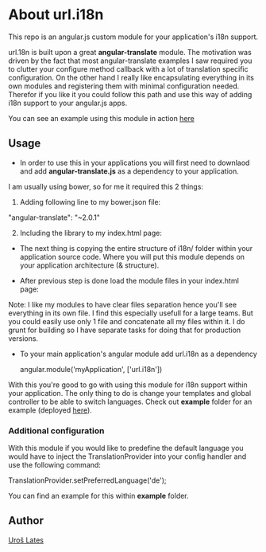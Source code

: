 # About url.i18n

This repo is an angular.js custom module for your application's i18n support.

url.18n is built upon a great **angular-translate** module. The motivation was driven by the fact that most angular-translate examples I saw required you to clutter your configure method callback with a lot of translation specific configuration. 
On the other hand I really like encapsulating everything in its own modules and registering them with minimal configuration needed. Therefor if you like it you could follow this path and use this way of adding i18n support to your angular.js apps.

You can see an example using this module in action [here](http://uroslates.github.io/url.i18n/example/)

##  Usage

* In order to use this in your applications you will first need to downlaod and add **angular-translate.js** as a dependency to your application. 

I am usually using bower, so for me it required this 2 things:
1) Adding following line to my bower.json file:

  "angular-translate": "~2.0.1"

2) Including the library to my index.html page:

  <script src="bower_components/angular-translate/angular-translate.js"></script>

* The next thing is copying the entire structure of i18n/ folder within your application source code. Where you will put this module depends on your application architecture (& structure).

* After previous step is done load the module files in your index.html page:

  <script src="scripts/modules/i18n/index.js"></script>
  <script src="scripts/modules/i18n/constants.js"></script>
  <script src="scripts/modules/i18n/providers/translation-provider.js"></script>
  <script src="scripts/modules/i18n/lang/sr.js"></script>
  <script src="scripts/modules/i18n/lang/de.js"></script>
  <script src="scripts/modules/i18n/lang/en.js"></script>

Note: I like my modules to have clear files separation hence you'll see everything in its own file. I find this especially usefull for a large teams. But you could easily use only 1 file and concatenate all my files within it. I do grunt for building so I have separate tasks for doing that for production versions.

* To your main application's angular module add url.i18n as a dependency

  angular.module('myApplication', ['url.i18n'])

With this you're good to go with using this module for i18n support within your application. The only thing to do is change your templates and global controller to be able to switch languages. Check out **example** folder for an example (deployed [here](http://uroslates.github.io/url.i18n/example/)).


### Additional configuration

With this module if you would like to predefine the default language you would have to inject the TranslationProvider into your config handler and use the following command:

  TranslationProvider.setPreferredLanguage('de');

You can find an example for this within **example** folder.

## Author

[Uroš Lates](http://uroslates.com/)